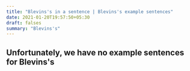 ```yaml
---
title: "Blevins's in a sentence | Blevins's example sentences"
date: 2021-01-20T19:57:50+05:30
draft: falses
summary: "Blevins's"
---
```

## Unfortunately, we have no example sentences for Blevins's                 
